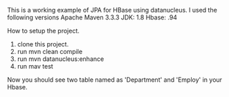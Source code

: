 This is a working example of JPA for HBase using datanucleus.
I used the following versions
Apache Maven 3.3.3 
JDK: 1.8
Hbase: .94

How to setup the project.

1. clone this project.
2. run mvn clean compile
3. run mvn datanucleus:enhance
4. run mav test

Now you should see two table named as 'Department' and 'Employ' in your Hbase.


